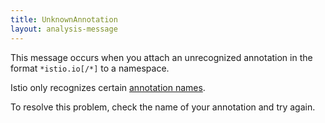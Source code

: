 ```yaml
---
title: UnknownAnnotation
layout: analysis-message
---
```


This message occurs when you attach an unrecognized annotation in the format `*istio.io[/*]` to a namespace.

Istio only recognizes certain [annotation names](/docs/reference/config/annotations/).

To resolve this problem, check the name of your annotation and try again.
